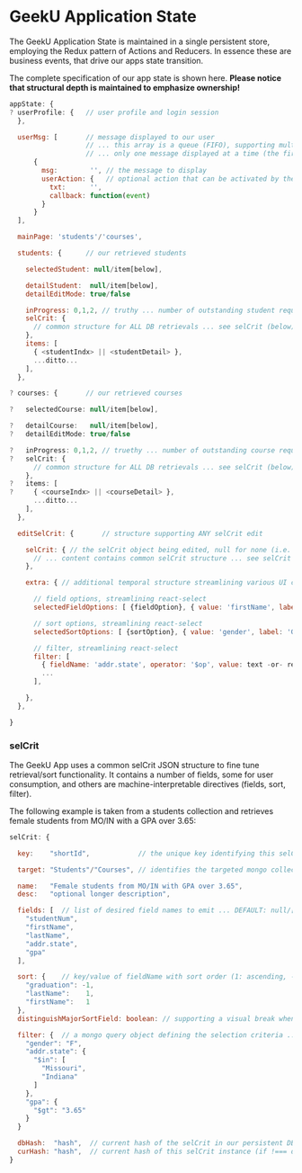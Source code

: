 # GeekU Application State

The GeekU Application State is maintained in a single persistent store,
employing the Redux pattern of Actions and Reducers.  In essence these
are business events, that drive our apps state transition.

The complete specification of our app state is shown here.  **Please
notice that structural depth is maintained to emphasize ownership!**

```javascript
appState: {
? userProfile: {   // user profile and login session
  },

  userMsg: [       // message displayed to our user
                   // ... this array is a queue (FIFO), supporting multiple msgs
                   // ... only one message displayed at a time (the first [0])
      {
        msg:        '', // the message to display
        userAction: {   // optional action that can be activated by the user
          txt:      '',
          callback: function(event)
        }
      }
  ],

  mainPage: 'students'/'courses',

  students: {      // our retrieved students

    selectedStudent: null/item[below],

    detailStudent:  null/item[below],
    detailEditMode: true/false

    inProgress: 0,1,2, // truthy ... number of outstanding student requests
    selCrit: {
      // common structure for ALL DB retrievals ... see selCrit (below) for details
    },
    items: [
      { <studentIndx> || <studentDetail> },
      ...ditto...
    ],
  },

? courses: {       // our retrieved courses

?   selectedCourse: null/item[below],

?   detailCourse:   null/item[below],
?   detailEditMode: true/false

?   inProgress: 0,1,2, // truethy ... number of outstanding course requests
?   selCrit: {
      // common structure for ALL DB retrievals ... see selCrit (below) for details
    },
?   items: [
?     { <courseIndx> || <courseDetail> },
      ...ditto...
    ],
  },

  editSelCrit: {       // structure supporting ANY selCrit edit

    selCrit: { // the selCrit object being edited, null for none (i.e. edit NOT in-progress)
      // ... content contains common selCrit structure ... see selCrit (below) for details
    },

    extra: { // additional temporal structure streamlining various UI components

      // field options, streamlining react-select
      selectedFieldOptions: [ {fieldOption}, { value: 'firstName', label: 'First Name' }, ... ],

      // sort options, streamlining react-select
      selectedSortOptions: [ {sortOption}, { value: 'gender', label: 'Gender', ascDec: -1 }, ... ],

      // filter, streamlining react-select
      filter: [ 
        { fieldName: 'addr.state', operator: '$op', value: text -or- react-select-options[] },
        ...
      ],

    },
  },

}
```



### selCrit

The GeekU App uses a common selCrit JSON structure to fine tune
retrieval/sort functionality.  It contains a number of fields, some
for user consumption, and others are machine-interpretable directives
(fields, sort, filter).

The following example is taken from a students collection and
retrieves female students from MO/IN with a GPA over 3.65:

```javascript
selCrit: {

  key:    "shortId",            // the unique key identifying this selCrit instance (also used in mongo _id)

  target: "Students"/"Courses", // identifies the targeted mongo collection

  name:   "Female students from MO/IN with GPA over 3.65",
  desc:   "optional longer description",

  fields: [  // list of desired field names to emit ... DEFAULT: null/[] deferring to default fields (via meta.defaultDisplayFields)
    "studentNum",
    "firstName",
    "lastName",
    "addr.state",
    "gpa"
  ],

  sort: {    // key/value of fieldName with sort order (1: ascending, -1 descending) ... DEFAULT: null/{} for NO sort
    "graduation": -1,
    "lastName":    1,
    "firstName":   1
  },
  distinguishMajorSortField: boolean: // supporting a visual break when values from the major-sort field changes

  filter: {  // a mongo query object defining the selection criteria ... DEFAULT: null/{} for ALL students
    "gender": "F",
    "addr.state": {
      "$in": [
        "Missouri",
        "Indiana"
      ]
    },
    "gpa": {
      "$gt": "3.65"
    }
  }

  dbHash:  "hash",  // current hash of the selCrit in our persistent DB (null if NOT persisted)
  curHash: "hash",  // current hash of this selCrit instance (if !=== dbHash, then a save is needed to sync to DB)
}
```
